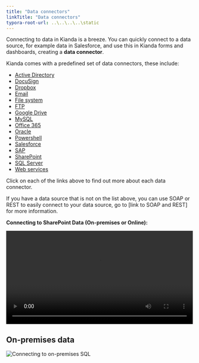 ```yaml
---
title: "Data connectors"
linkTitle: "Data connectors"
typora-root-url: ..\..\..\..\static
---
```


Connecting to data in Kianda is a breeze. You can quickly connect to a data source, for example data in Salesforce, and use this in Kianda forms and dashboards, creating a **data connector**. 

Kianda comes with a predefined set of data connectors, these include:

- [Active Directory](active-directory/)
- [DocuSign](docusign/)
- [Dropbox](dropbox/)
- [Email](email/)
- [File system](file-system/) 
- [FTP](ftp/) 
- [Google Drive](google-drive/) 
- [MySQL](mysql/) 
- [Office 365](office-365/) 
- [Oracle](oracle-database/) 
- [Powershell](powershell/) 
- [Salesforce](Salesforce/)
- [SAP](sap/)
- [SharePoint](sharepoint/)
- [SQL Server](sql-server/) 
- [Web services](webservices/) 

Click on each of the links above to find out more about each data connector. 

If you have a data source that is not on the list above, you can use SOAP or REST to easily connect to your data source, go to [link to SOAP and REST] for more information.



**Connecting to SharePoint Data (On-premises or Online):**

<video width="100%" style="width:100%" controls>
    <source src="/videos/SharePoint connection.mp4">
    Your browser does not support the video tag.
    </source>
</video>



## On-premises data

![Connecting to on-premises SQL](https://app.kianda.com/Content/6ceb0eeb-bfb7-44a8-ad57-3df169286224/2929bafd-a863-48f8-985e-644bb48b7596.gif)

## 